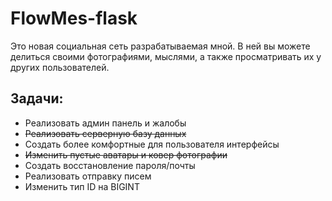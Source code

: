 # FlowMes-flask
 Это новая социальная сеть разрабатываемая мной. В ней вы можете делиться своими фотографиями, мыслями, а также 
 просматривать их у других пользователей.
## Задачи:
- Реализовать админ панель и жалобы
- ~~Реализовать серверную базу данных~~
- Создать более комфортные для пользователя интерфейсы
- ~~Изменить пустые аватары и ковер фотографии~~
- Создать восстановление пароля/почты
- Реализовать отправку писем
- Изменить тип ID на BIGINT
